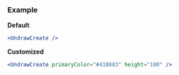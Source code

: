 ### Example

**Default**
```jsx
<UndrawCreate />
```

**Customized**
```jsx
<UndrawCreate primaryColor="#41B883" height="100" />
```
